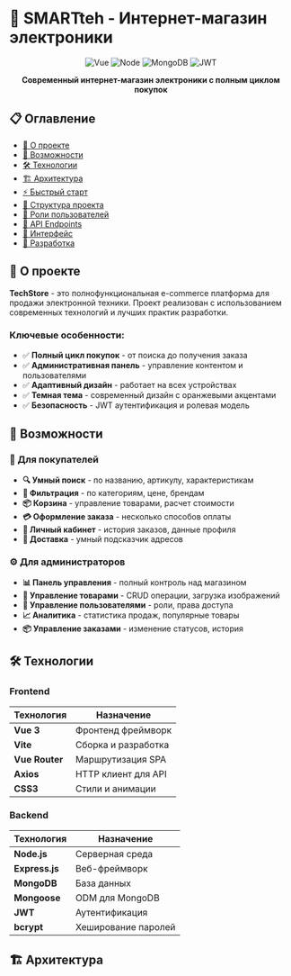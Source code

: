 # 🏪 SMARTteh - Интернет-магазин электроники

<div align="center">

![Vue](https://img.shields.io/badge/Vue.js-3-4FC08D?logo=vuedotjs)
![Node](https://img.shields.io/badge/Node.js-Express-339933?logo=nodedotjs)
![MongoDB](https://img.shields.io/badge/MongoDB-Database-47A248?logo=mongodb)
![JWT](https://img.shields.io/badge/JWT-Auth-000000?logo=jsonwebtokens)

**Современный интернет-магазин электроники с полным циклом покупок**

</div>

## 📋 Оглавление

- [🎯 О проекте](#-о-проекте)
- [🚀 Возможности](#-возможности)
- [🛠 Технологии](#-технологии)
- [🏗 Архитектура](#-архитектура)
- [⚡ Быстрый старт](#-быстрый-старт)
- [📁 Структура проекта](#-структура-проекта)
- [👥 Роли пользователей](#-роли-пользователей)
- [🔧 API Endpoints](#-api-endpoints)
- [🎨 Интерфейс](#-интерфейс)
- [🤝 Разработка](#-разработка)

## 🎯 О проекте

**TechStore** - это полнофункциональная e-commerce платформа для продажи электронной техники. Проект реализован с использованием современных технологий и лучших практик разработки.

### Ключевые особенности:
- ✅ **Полный цикл покупок** - от поиска до получения заказа
- ✅ **Административная панель** - управление контентом и пользователями
- ✅ **Адаптивный дизайн** - работает на всех устройствах
- ✅ **Темная тема** - современный дизайн с оранжевыми акцентами
- ✅ **Безопасность** - JWT аутентификация и ролевая модель

## 🚀 Возможности

### 🛒 Для покупателей
- **🔍 Умный поиск** - по названию, артикулу, характеристикам
- **🎯 Фильтрация** - по категориям, цене, брендам
- **📦 Корзина** - управление товарами, расчет стоимости
- **💳 Оформление заказа** - несколько способов оплаты
- **👤 Личный кабинет** - история заказов, данные профиля
- **🚚 Доставка** - умный подсказчик адресов

### ⚙️ Для администраторов
- **📊 Панель управления** - полный контроль над магазином
- **🎁 Управление товарами** - CRUD операции, загрузка изображений
- **👥 Управление пользователями** - роли, права доступа
- **📈 Аналитика** - статистика продаж, популярные товары
- **📦 Управление заказами** - изменение статусов, история

## 🛠 Технологии

### Frontend
| Технология | Назначение |
|------------|------------|
| **Vue 3** | Фронтенд фреймворк |
| **Vite** | Сборка и разработка |
| **Vue Router** | Маршрутизация SPA |
| **Axios** | HTTP клиент для API |
| **CSS3** | Стили и анимации |

### Backend
| Технология | Назначение |
|------------|------------|
| **Node.js** | Серверная среда |
| **Express.js** | Веб-фреймворк |
| **MongoDB** | База данных |
| **Mongoose** | ODM для MongoDB |
| **JWT** | Аутентификация |
| **bcrypt** | Хеширование паролей |

## 🏗 Архитектура
